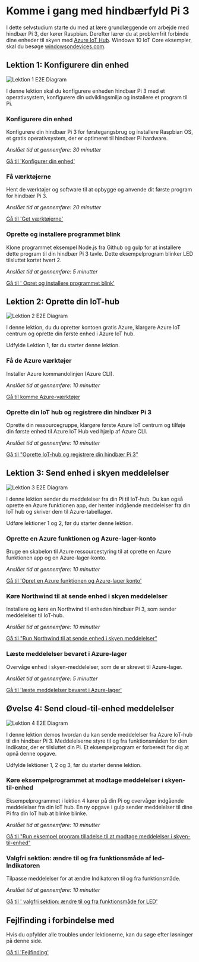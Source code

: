 <properties
 pageTitle="Komme i gang med hindbærfyld Pi 3 | Microsoft Azure"
 description="Komme i gang med hindbær Pi 3, oprette Azure IoT centrum og tilslutte din Pi til IoT-hub"
 services="iot-hub"
 documentationCenter=""
 authors="shizn"
 manager="timlt"
 tags=""
 keywords=""/>

<tags
 ms.service="iot-hub"
 ms.devlang="multiple"
 ms.topic="article"
 ms.tgt_pltfrm="na"
 ms.workload="na"
 ms.date="10/21/2016"
 ms.author="xshi"/>

# <a name="get-started-with-raspberry-pi-3"></a>Komme i gang med hindbærfyld Pi 3

I dette selvstudium starte du med at lære grundlæggende om arbejde med hindbær Pi 3, der kører Raspbian. Derefter lærer du at problemfrit forbinde dine enheder til skyen med [Azure IoT Hub](iot-hub-what-is-iot-hub.md). Windows 10 IoT Core eksempler, skal du besøge [windowsondevices.com](http://www.windowsondevices.com/).

## <a name="lesson-1-configure-your-device"></a>Lektion 1: Konfigurere din enhed

![Lektion 1 E2E Diagram](media/iot-hub-raspberry-pi-lessons/e2e-lesson1.png)

I denne lektion skal du konfigurere enheden hindbær Pi 3 med et operativsystem, konfigurere din udviklingsmiljø og installere et program til Pi.

### <a name="configure-your-device"></a>Konfigurere din enhed

Konfigurere din hindbær Pi 3 for førstegangsbrug og installere Raspbian OS, et gratis operativsystem, der er optimeret til hindbær Pi hardware.

*Anslået tid at gennemføre: 30 minutter* 

[Gå til 'Konfigurer din enhed'](iot-hub-raspberry-pi-kit-node-lesson1-configure-your-device.md)

### <a name="get-the-tools"></a>Få værktøjerne
Hent de værktøjer og software til at opbygge og anvende dit første program for hindbær Pi 3.

*Anslået tid at gennemføre: 20 minutter* 

[Gå til 'Get værktøjerne'](iot-hub-raspberry-pi-kit-node-lesson1-get-the-tools-win32.md)

### <a name="create-and-deploy-the-blink-application"></a>Oprette og installere programmet blink

Klone programmet eksempel Node.js fra Github og gulp for at installere dette program til din hindbær Pi 3 tavle. Dette eksempelprogram blinker LED tilsluttet kortet hvert 2.

*Anslået tid at gennemføre: 5 minutter* 

[Gå til ' Opret og installere programmet blink'](iot-hub-raspberry-pi-kit-node-lesson1-deploy-blink-app.md)

## <a name="lesson-2-create-your-iot-hub"></a>Lektion 2: Oprette din IoT-hub

![Lektion 2 E2E Diagram](media/iot-hub-raspberry-pi-lessons/e2e-lesson2.png)

I denne lektion, du du opretter kontoen gratis Azure, klargøre Azure IoT centrum og oprette din første enhed i Azure IoT hub.

Udfylde Lektion 1, før du starter denne lektion.

### <a name="get-the-azure-tools"></a>Få de Azure værktøjer

Installer Azure kommandolinjen (Azure CLI).

*Anslået tid at gennemføre: 10 minutter* 

[Gå til komme Azure-værktøjer](iot-hub-raspberry-pi-kit-node-lesson2-get-azure-tools-win32.md)

### <a name="create-your-iot-hub-and-register-your-raspberry-pi-3"></a>Oprette din IoT hub og registrere din hindbær Pi 3

Oprette din ressourcegruppe, klargøre første Azure IoT centrum og tilføje din første enhed til Azure IoT Hub ved hjælp af Azure CLI. 

*Anslået tid at gennemføre: 10 minutter* 

[Gå til "Oprette IoT-hub og registrere din hindbær Pi 3"](iot-hub-raspberry-pi-kit-node-lesson2-prepare-azure-iot-hub.md)


## <a name="lesson-3-send-device-to-cloud-messages"></a>Lektion 3: Send enhed i skyen meddelelser

![Lektion 3 E2E Diagram](media/iot-hub-raspberry-pi-lessons/e2e-lesson3.png)

I denne lektion sender du meddelelser fra din Pi til IoT-hub. Du kan også oprette en Azure funktionen app, der henter indgående meddelelser fra din IoT hub og skriver dem til Azure-tabellager.

Udføre lektioner 1 og 2, før du starter denne lektion.

### <a name="create-an-azure-function-app-and-azure-storage-account"></a>Oprette en Azure funktionen og Azure-lager-konto

Bruge en skabelon til Azure ressourcestyring til at oprette en Azure funktionen app og en Azure-lager-konto.

*Anslået tid at gennemføre: 10 minutter* 

[Gå til 'Opret en Azure funktionen og Azure-lager konto'](iot-hub-raspberry-pi-kit-node-lesson3-deploy-resource-manager-template.md)

### <a name="run-sample-application-to-send-device-to-cloud-messages"></a>Køre Northwind til at sende enhed i skyen meddelelser

Installere og køre en Northwind til enheden hindbær Pi 3, som sender meddelelser til IoT-hub.

*Anslået tid at gennemføre: 10 minutter* 

[Gå til "Run Northwind til at sende enhed i skyen meddelelser"](iot-hub-raspberry-pi-kit-node-lesson3-run-azure-blink.md)

### <a name="read-messages-persisted-in-azure-storage"></a>Læste meddelelser bevaret i Azure-lager
Overvåge enhed i skyen-meddelelser, som de er skrevet til Azure-lager.

*Anslået tid at gennemføre: 5 minutter* 

[Gå til 'læste meddelelser bevaret i Azure-lager'](iot-hub-raspberry-pi-kit-node-lesson3-read-table-storage.md)


## <a name="lesson-4-send-cloud-to-device-messages"></a>Øvelse 4: Send cloud-til-enhed meddelelser

![Lektion 4 E2E Diagram](media/iot-hub-raspberry-pi-lessons/e2e-lesson4.png)

I denne lektion demos hvordan du kan sende meddelelser fra Azure IoT-hub til din hindbær Pi 3. Meddelelserne styre til og fra funktionsmåden for den Indikator, der er tilsluttet din Pi. Et eksempelprogram er forberedt for dig at opnå denne opgave.

Udfylde lektioner 1, 2 og 3, før du starter denne lektion.

### <a name="run-the-sample-application-to-receive-cloud-to-device-messages"></a>Køre eksempelprogrammet at modtage meddelelser i skyen-til-enhed

Eksempelprogrammet i lektion 4 kører på din Pi og overvåger indgående meddelelser fra din IoT hub. En ny opgave i gulp sender meddelelser til dine Pi fra din IoT hub at blinke blinke.

*Anslået tid at gennemføre: 10 minutter* 

[Gå til "Run eksempel program tilladelse til at modtage meddelelser i skyen-til-enhed"](iot-hub-raspberry-pi-kit-node-lesson4-send-cloud-to-device-messages.md)

### <a name="optional-section-change-the-on-and-off-behavior-of-the-led"></a>Valgfri sektion: ændre til og fra funktionsmåde af led-Indikatoren

Tilpasse meddelelser for at ændre Indikatoren til og fra funktionsmåde.

*Anslået tid at gennemføre: 10 minutter* 

[Gå til ' valgfri sektion: ændre til og fra funktionsmåde for LED'](iot-hub-raspberry-pi-kit-node-lesson4-change-led-behavior.md)


## <a name="troubleshooting"></a>Fejlfinding i forbindelse med

Hvis du opfylder alle troubles under lektionerne, kan du søge efter løsninger på denne side.

[Gå til 'Fejlfinding'](iot-hub-raspberry-pi-kit-node-troubleshooting.md)

